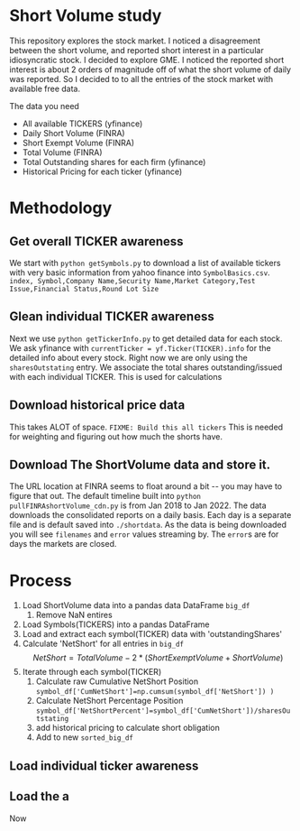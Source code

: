 # Short Volume study

This repository explores the stock market. I noticed a disagreement between the short volume, and reported short interest in a particular idiosyncratic stock. I decided to explore GME. I noticed the reported short interest is about 2 orders of magnitude off of what the short volume of daily was reported. So I decided to to all the entries of the stock market with available free data.

The data you need
* All available TICKERS  (yfinance)
* Daily Short Volume (FINRA)
* Short Exempt Volume (FINRA)
* Total Volume (FINRA)
* Total Outstanding shares for each firm (yfinance)
* Historical Pricing for each ticker (yfinance)

# Methodology

## Get overall TICKER awareness

We start with `python getSymbols.py` to download a list of available tickers with very basic information from yahoo finance into `SymbolBasics.csv`.
`index, Symbol,Company Name,Security Name,Market Category,Test Issue,Financial Status,Round Lot Size`

## Glean individual TICKER awareness

Next we use `python getTickerInfo.py` to get detailed data for each stock. We ask yfinance with `currentTicker = yf.Ticker(TICKER).info` for the detailed info about every stock. Right now we are only using the `sharesOutstating` entry. We associate the total shares outstanding/issued with each individual TICKER. This is used for calculations

## Download historical price data
This takes ALOT of space. `FIXME: Build this all tickers` This is needed for weighting and figuring out how much the shorts have.

## Download The ShortVolume data and store it.
The URL location at FINRA seems to float around a bit -- you may have to figure that out. The default timeline built into `python pullFINRAshortVolume_cdn.py` is from Jan 2018 to Jan 2022. The data downloads the consolidated reports on a daily basis. Each day is a separate file and is default saved into `./shortdata`. As the data is being downloaded you will see `filenames` and `error` values streaming by. The `error`s are for days the markets are closed.

# Process

1. Load ShortVolume data into a pandas data DataFrame `big_df`
    1. Remove NaN entires
1. Load Symbols(TICKERS) into a pandas DataFrame
1. Load and extract each symbol(TICKER) data with 'outstandingShares'
1. Calculate 'NetShort' for all entries in `big_df`
    $$NetShort = TotalVolume - 2*(ShortExemptVolume + ShortVolume)$$
1. Iterate through each symbol(TICKER)
    1. Calculate raw Cumulative NetShort Position
        `symbol_df['CumNetShort']=np.cumsum(symbol_df['NetShort']) )`
    1. Calculate NetShort Percentage Position
        `symbol_df['NetShortPercent']=symbol_df['CumNetShort'])/sharesOutstating`
    1. <optional> add historical pricing to calculate short obligation
    1. Add to new `sorted_big_df`



## Load individual ticker awareness


## Load the a

Now
